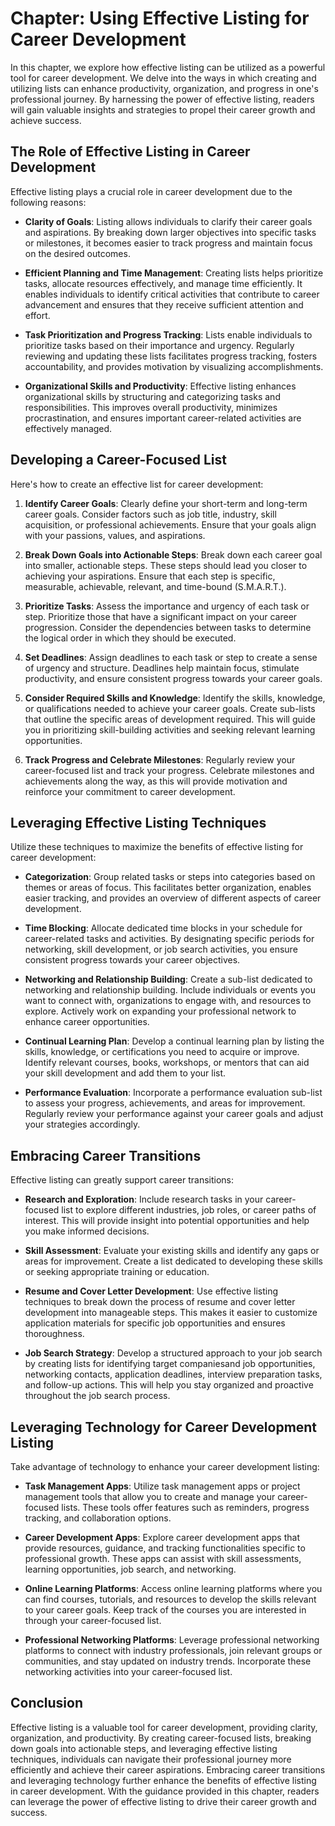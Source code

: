 Chapter: Using Effective Listing for Career Development
=======================================================

In this chapter, we explore how effective listing can be utilized as a powerful tool for career development. We delve into the ways in which creating and utilizing lists can enhance productivity, organization, and progress in one's professional journey. By harnessing the power of effective listing, readers will gain valuable insights and strategies to propel their career growth and achieve success.

The Role of Effective Listing in Career Development
---------------------------------------------------

Effective listing plays a crucial role in career development due to the following reasons:

* **Clarity of Goals**: Listing allows individuals to clarify their career goals and aspirations. By breaking down larger objectives into specific tasks or milestones, it becomes easier to track progress and maintain focus on the desired outcomes.

* **Efficient Planning and Time Management**: Creating lists helps prioritize tasks, allocate resources effectively, and manage time efficiently. It enables individuals to identify critical activities that contribute to career advancement and ensures that they receive sufficient attention and effort.

* **Task Prioritization and Progress Tracking**: Lists enable individuals to prioritize tasks based on their importance and urgency. Regularly reviewing and updating these lists facilitates progress tracking, fosters accountability, and provides motivation by visualizing accomplishments.

* **Organizational Skills and Productivity**: Effective listing enhances organizational skills by structuring and categorizing tasks and responsibilities. This improves overall productivity, minimizes procrastination, and ensures important career-related activities are effectively managed.

Developing a Career-Focused List
--------------------------------

Here's how to create an effective list for career development:

1. **Identify Career Goals**: Clearly define your short-term and long-term career goals. Consider factors such as job title, industry, skill acquisition, or professional achievements. Ensure that your goals align with your passions, values, and aspirations.

2. **Break Down Goals into Actionable Steps**: Break down each career goal into smaller, actionable steps. These steps should lead you closer to achieving your aspirations. Ensure that each step is specific, measurable, achievable, relevant, and time-bound (S.M.A.R.T.).

3. **Prioritize Tasks**: Assess the importance and urgency of each task or step. Prioritize those that have a significant impact on your career progression. Consider the dependencies between tasks to determine the logical order in which they should be executed.

4. **Set Deadlines**: Assign deadlines to each task or step to create a sense of urgency and structure. Deadlines help maintain focus, stimulate productivity, and ensure consistent progress towards your career goals.

5. **Consider Required Skills and Knowledge**: Identify the skills, knowledge, or qualifications needed to achieve your career goals. Create sub-lists that outline the specific areas of development required. This will guide you in prioritizing skill-building activities and seeking relevant learning opportunities.

6. **Track Progress and Celebrate Milestones**: Regularly review your career-focused list and track your progress. Celebrate milestones and achievements along the way, as this will provide motivation and reinforce your commitment to career development.

Leveraging Effective Listing Techniques
---------------------------------------

Utilize these techniques to maximize the benefits of effective listing for career development:

* **Categorization**: Group related tasks or steps into categories based on themes or areas of focus. This facilitates better organization, enables easier tracking, and provides an overview of different aspects of career development.

* **Time Blocking**: Allocate dedicated time blocks in your schedule for career-related tasks and activities. By designating specific periods for networking, skill development, or job search activities, you ensure consistent progress towards your career objectives.

* **Networking and Relationship Building**: Create a sub-list dedicated to networking and relationship building. Include individuals or events you want to connect with, organizations to engage with, and resources to explore. Actively work on expanding your professional network to enhance career opportunities.

* **Continual Learning Plan**: Develop a continual learning plan by listing the skills, knowledge, or certifications you need to acquire or improve. Identify relevant courses, books, workshops, or mentors that can aid your skill development and add them to your list.

* **Performance Evaluation**: Incorporate a performance evaluation sub-list to assess your progress, achievements, and areas for improvement. Regularly review your performance against your career goals and adjust your strategies accordingly.

Embracing Career Transitions
----------------------------

Effective listing can greatly support career transitions:

* **Research and Exploration**: Include research tasks in your career-focused list to explore different industries, job roles, or career paths of interest. This will provide insight into potential opportunities and help you make informed decisions.

* **Skill Assessment**: Evaluate your existing skills and identify any gaps or areas for improvement. Create a list dedicated to developing these skills or seeking appropriate training or education.

* **Resume and Cover Letter Development**: Use effective listing techniques to break down the process of resume and cover letter development into manageable steps. This makes it easier to customize application materials for specific job opportunities and ensures thoroughness.

* **Job Search Strategy**: Develop a structured approach to your job search by creating lists for identifying target companiesand job opportunities, networking contacts, application deadlines, interview preparation tasks, and follow-up actions. This will help you stay organized and proactive throughout the job search process.

Leveraging Technology for Career Development Listing
----------------------------------------------------

Take advantage of technology to enhance your career development listing:

* **Task Management Apps**: Utilize task management apps or project management tools that allow you to create and manage your career-focused lists. These tools offer features such as reminders, progress tracking, and collaboration options.

* **Career Development Apps**: Explore career development apps that provide resources, guidance, and tracking functionalities specific to professional growth. These apps can assist with skill assessments, learning opportunities, job search, and networking.

* **Online Learning Platforms**: Access online learning platforms where you can find courses, tutorials, and resources to develop the skills relevant to your career goals. Keep track of the courses you are interested in through your career-focused list.

* **Professional Networking Platforms**: Leverage professional networking platforms to connect with industry professionals, join relevant groups or communities, and stay updated on industry trends. Incorporate these networking activities into your career-focused list.

Conclusion
----------

Effective listing is a valuable tool for career development, providing clarity, organization, and productivity. By creating career-focused lists, breaking down goals into actionable steps, and leveraging effective listing techniques, individuals can navigate their professional journey more efficiently and achieve their career aspirations. Embracing career transitions and leveraging technology further enhance the benefits of effective listing in career development. With the guidance provided in this chapter, readers can leverage the power of effective listing to drive their career growth and success.
